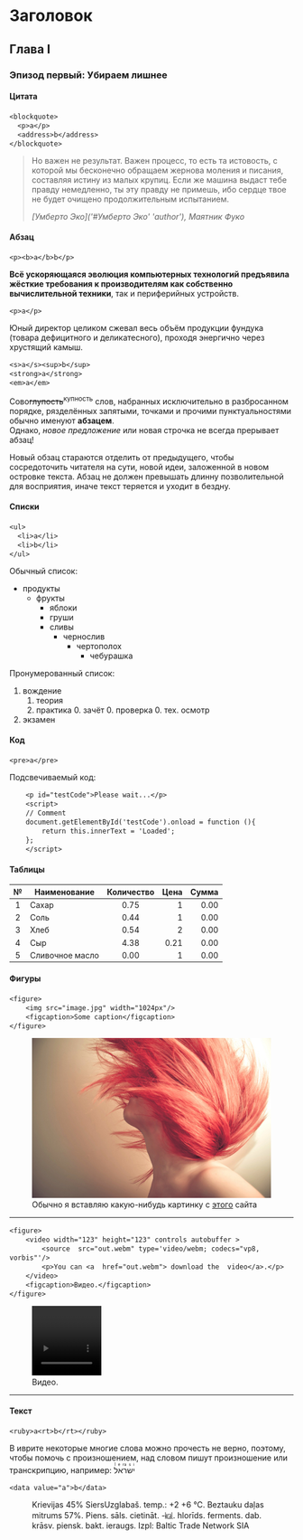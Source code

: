 Заголовок
=========

Глава I
-------

### Эпизод первый: Убираем лишнее
#### Цитата

    <blockquote>
      <p>a</p>
      <address>b</address>
    </blockquote>

> Но важен не результат. Важен процесс, то есть та истовость, с которой мы бесконечно обращаем жернова моления и писания, составляя истину из малых крупиц. Если же машина выдаст тебе правду немедленно, ты эту правду не примешь, ибо сердце твое не будет очищено продолжительным испытанием. <address>[Умберто Эко]('#Умберто Эко' 'author'), <cite>Маятник Фуко</cite></address>

#### Абзац

    <p><b>a</b>b</p>

<b>Всё ускоряющаяся эволюция компьютерных технологий предъявила жёсткие требования к производителям как собственно вычислительной техники</b>, так и периферийных устройств.

    <p>a</p>

Юный директор целиком сжевал весь объём продукции фундука (товара дефицитного и деликатесного), проходя энергично через хрустящий камыш.


    <s>a</s><sup>b</sup>
    <strong>a</strong>
    <em>a</em>

Cово<s>глупость</s><sup>купность</sup> слов, набранных исключительно в разбросанном порядке, рязделённых запятыми, точками и прочими пунктуальностями обычно именуют **абзацем**.
<br/>Однако, *новое предложение* или новая строчка не всегда прерывает абзац!

Новый обзац стараются отделить от предыдущего, чтобы сосредоточить читателя на сути, новой идеи, заложенной в новом островке текста.
Абзац не должен превышать длинну позволительной для восприятия, иначе текст теряется и уходит в бездну.

#### Списки

    <ul>
      <li>a</li>
      <li>b</li>
    </ul>

Обычный список:

- продукты
    - фрукты
        - яблоки
        + груши
        * сливы
            - чернослив
                - чертополох
                    - чебурашка


Пронумерованный список:

1. вождение
    1. теория
    3. практика
        0. зачёт
            0. проверка
                0. тех. осмотр
2. экзамен


#### Код

    <pre>a</pre>

Подсвечиваемый код:

        <p id="testCode">Please wait...</p>
        <script>
        // Comment
        document.getElementById('testCode').onload = function (){
            return this.innerText = 'Loaded';
        };
        </script>

#### Таблицы ####

| № | Наименование | Количество | Цена | Сумма |
|:-:| ------- |:----:| ----:| ----:|
| 1 | Сахар | 0.75 | 1 | 0.00 |
| 2 | Соль| 0.44 | 1 | 0.00 |
| 3 | Хлеб | 0.54 | 2 | 0.00 |
| 4 | Сыр | 4.38 | 0.21 | 0.00 |
| 5 | Сливочное масло | 0.00 | 1 | 0.00 |

#### Фигуры ####

    <figure>
        <img src="image.jpg" width="1024px"/>
        <figcaption>Some caption</figcaption>
    </figure>

<figure><img src="/img/free_spirit_by_nyaa_n-d4tf51p.jpg" width="1024px"/><figcaption>Обычно я вставляю какую-нибудь картинку с <a href="http://placekitten.com" alt="PlaceKitten.com">этого</a> сайта</figcaption></figure>

---

    <figure>
        <video width="123" height="123" controls autobuffer >
            <source  src="out.webm" type='video/webm; codecs="vp8, vorbis"'/>
            <p>You can <a  href="out.webm"> download the  video</a>.</p>
        </video>
        <figcaption>Видео.</figcaption>
    </figure>

<figure><video width="123" height="123" controls autobuffer ><source  src="out.webm" type='video/webm; codecs="vp8, vorbis"'/><p>You can <a  href="out.webm"> download the  video</a>.</p></video><figcaption>Видео.</figcaption></figure>

</section>

---

#### Текст

    <ruby>a<rt>b</rt></ruby>

В иврите некоторые многие слова можно прочесть не верно, поэтому, чтобы помочь с произношением, над словом пишут произношение или транскрипцию, например: <ruby>ישראל<rt>l e ra s i</rt></ruby>

    <data value="a">b</data>

<figure><data class="ean13" value="2HDJhjd*aaefeb*">Krievijas 45% Siers</data>Uzglabaš. temp.: +2 +6 ℃. Beztauku daļas mitrums 57%. Piens. sāls. cietināt. -㎉. hlorīds. ferments. dab. krāsv. piensk. bakt. ieraugs. Izpl: Baltic Trade Network SIA<figcaption></figcaption></figure>
